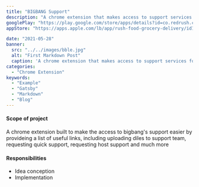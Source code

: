 ```yaml
---
title: "BIGBANG Support"
description: "A chrome extension that makes access to support services for bigbang clients easier"
googlePlay: "https://play.google.com/store/apps/details?id=co.redrush.client"
appStore: "https://apps.apple.com/lb/app/rush-food-grocery-delivery/id1590468108"

date: "2021-05-28"
banner:
  src: "../../images/bble.jpg"
  alt: "First Markdown Post"
  caption: 'A chrome extension that makes access to support services for bigbang clients easier'
categories:
  - "Chrome Extension"
keywords:
  - "Example"
  - "Gatsby"
  - "Markdown"
  - "Blog"
---
```



#### Scope of project

A chrome extension built to make the access to bigbang's support easier by provideing a list of useful links, including uploading diles to support team, requesting quick support, requesting host support and much more

#### Responsibilities 
- Idea conception 
- Implementation 


